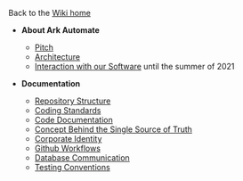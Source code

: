 Back to the [Wiki home](https://github.com/bptlab/ark_automate/wiki)

  - **About Ark Automate**
    - [Pitch](https://github.com/bptlab/ark_automate/wiki/Vision-for-Ark-automate#Pitch)
    - [Architecture](https://github.com/bptlab/ark_automate/wiki/Vision-for-Ark-automate#current-architecture)
    - [Interaction with our Software](https://github.com/bptlab/ark_automate/wiki/Vision-for-Ark-automate#using-ark-automate) until the summer of 2021

- **Documentation**
    - [Repository Structure](https://github.com/bptlab/ark_automate/wiki/Documentation-Folder-structure)
    - [Coding Standards](https://github.com/bptlab/ark_automate/wiki/Coding-standards)
    - [Code Documentation](https://bptlab.github.io/ark_automate/)
    - [Concept Behind the Single Source of Truth](https://github.com/bptlab/ark_automate/wiki/Documentation-single-source-of-truth)
    - [Corporate Identity](https://github.com/bptlab/ark_automate/wiki/Documentation-Corporate-Identity)
    - [Github Workflows](https://github.com/bptlab/ark_automate/wiki/Github-Workflows)
    - [Database Communication](https://github.com/bptlab/ark_automate/wiki/Github-Workflows/Database-and-Communication)
    - [Testing Conventions](https://github.com/bptlab/ark_automate/wiki/Github-Workflows/Testing-Conventions)
